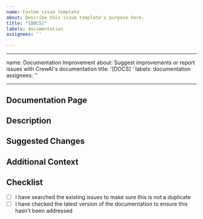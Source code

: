 ```yaml
---
name: Custom issue template
about: Describe this issue template's purpose here.
title: "[DOCS]"
labels: documentation
assignees: ''

---
```


---
name: Documentation Improvement
about: Suggest improvements or report issues with CrewAI's documentation
title: '[DOCS] '
labels: documentation
assignees: ''

---

## Documentation Page
<!-- Provide a link to the documentation page that needs improvement -->

## Description
<!-- Describe what needs to be changed or improved in the documentation -->

## Suggested Changes
<!-- If possible, provide specific suggestions for how to improve the documentation -->

## Additional Context
<!-- Add any other context about the documentation issue here -->

## Checklist
- [ ] I have searched the existing issues to make sure this is not a duplicate
- [ ] I have checked the latest version of the documentation to ensure this hasn't been addressed
